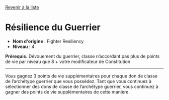 [Revenir à la liste](list.md)

# Résilience du Guerrier

 * **Nom d'origine** : Fighter Resiliency
 * **Niveau** : 4


<p><strong>Prérequis.</strong> Dévouement du guerrier, classe n’accordant pas plus de points de vie par niveau que 8 + votre modificateur de Constitution</p>
<hr>
<p>Vous gagnez 3 points de vie supplémentaires pour chaque don de classe de l’archétype guerrier que vous possédez. Tant que vous continuez à sélectionner des dons de classe de l’archétype guerrier, vous continuez à gagner des points de vie supplémentaires de cette manière.</p>